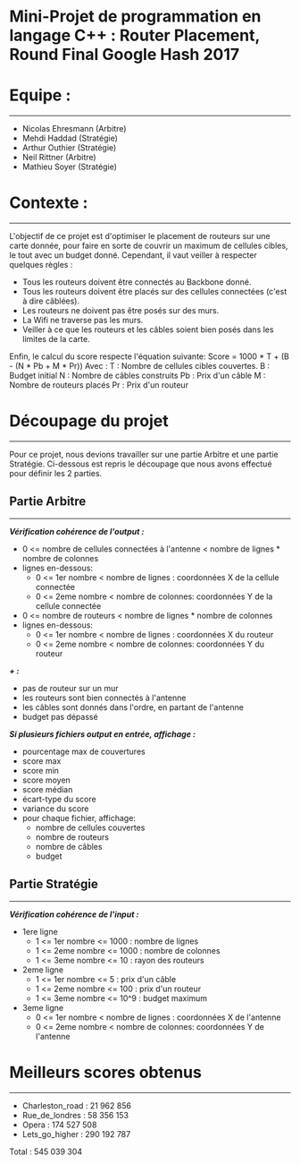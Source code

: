 Mini-Projet de programmation en langage C++ : Router Placement, Round Final Google Hash 2017
============================================================================================


# Equipe : 
----------
- Nicolas Ehresmann (Arbitre)
- Mehdi Haddad (Stratégie)
- Arthur Outhier (Stratégie)
- Neil Rittner (Arbitre)
- Mathieu Soyer (Stratégie)


# Contexte :
------------
L'objectif de ce projet est d'optimiser le placement de routeurs sur une carte donnée, pour faire
en sorte de couvrir un maximum de cellules cibles, le tout avec un budget donné.
Cependant, il vaut veiller à respecter quelques règles : 
- Tous les routeurs doivent être connectés au Backbone donné.
- Tous les routeurs doivent être placés sur des cellules connectées (c'est à dire câblées).
- Les routeurs ne doivent pas être posés sur des murs.
- La Wifi ne traverse pas les murs.
- Veiller à ce que les routeurs et les câbles soient bien posés dans les limites de la carte.

Enfin, le calcul du score respecte l'équation suivante:
Score = 1000 * T + (B - (N * Pb + M * Pr))
Avec : 
T : Nombre de cellules cibles couvertes.
B : Budget initial
N : Nombre de câbles construits
Pb : Prix d'un câble
M : Nombre de routeurs placés
Pr : Prix d'un routeur


# Découpage du projet
---------------------
Pour ce projet, nous devions travailler sur une partie Arbitre et une partie Stratégie.
Ci-dessous est repris le découpage que nous avons effectué pour définir les 2 parties.

## Partie Arbitre
-----------------
__***Vérification cohérence de l'output :***__
- 0 <= nombre de cellules connectées à l'antenne < nombre de lignes * nombre de colonnes
- lignes en-dessous:
	- 0 <= 1er nombre < nombre de lignes : coordonnées X de la cellule connectée
	- 0 <= 2eme nombre < nombre de colonnes: coordonnées Y de la cellule connectée
- 0 <= nombre de routeurs < nombre de lignes * nombre de colonnes
- lignes en-dessous:
	- 0 <= 1er nombre < nombre de lignes : coordonnées X du routeur
	- 0 <= 2eme nombre < nombre de colonnes: coordonnées Y du routeur

__***+ :***__
- pas de routeur sur un mur
- les routeurs sont bien connectés à l'antenne 
- les câbles sont donnés dans l'ordre, en partant de l'antenne
- budget pas dépassé

__***Si plusieurs fichiers output en entrée, affichage :***__
- pourcentage max de couvertures
- score max
- score min
- score moyen
- score médian
- écart-type du score
- variance du score
- pour chaque fichier, affichage:
	- nombre de cellules couvertes
	- nombre de routeurs
	- nombre de câbles
	- budget

## Partie Stratégie
-------------------
__***Vérification cohérence de l'input :***__
- 1ere ligne
	- 1 <= 1er nombre <= 1000 : nombre de lignes
	- 1 <= 2eme nombre <= 1000 : nombre de colonnes
	- 1 <= 3eme nombre <= 10 : rayon des routeurs
- 2eme ligne
	- 1 <= 1er nombre <= 5 : prix d'un câble
	- 1 <= 2eme nombre <= 100 : prix d'un routeur
	- 1 <= 3eme nombre <= 10^9 : budget maximum
- 3eme ligne
	- 0 <= 1er nombre < nombre de lignes : coordonnées X de l'antenne
	- 0 <= 2eme nombre < nombre de colonnes: coordonnées Y de l'antenne

# Meilleurs scores obtenus
--------------------------
- Charleston_road : 21 962 856 
- Rue_de_londres : 58 356 153 
- Opera : 174 527 508 
- Lets_go_higher : 290 192 787

Total : 545 039 304